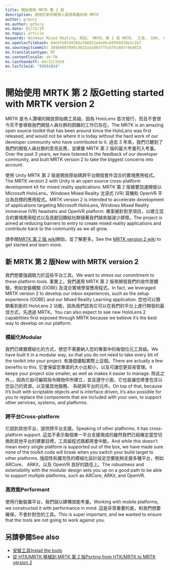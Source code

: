 ```yaml
---
title: 開始使用 MRTK 第 2 版
description: 適用於新的開發人員感興趣利用 MRTK
author: grbury
ms.author: grbury
ms.date: 02/22/19
ms.topic: article
keywords: Windows Mixed Reality，測試、 MRTK，第 2 版 MRTK、 工具、 SDK、 HoloLens、 HoloLens 2
ms.openlocfilehash: 44e5fe0fd4384af68922eda4bcb0594d39a1c1b7
ms.sourcegitcommit: 384b0087899cd835a3a965f75c6f6c607c9edd1b
ms.translationtype: MT
ms.contentlocale: zh-TW
ms.lasthandoff: 04/12/2019
ms.locfileid: "59591824"
---
```

# <a name="getting-started-with-mrtk-version-2"></a><span data-ttu-id="4272d-104">開始使用 MRTK 第 2 版</span><span class="sxs-lookup"><span data-stu-id="4272d-104">Getting started with MRTK version 2</span></span>

<span data-ttu-id="4272d-105">MRTK 是令人讚嘆的開放原始碼工具組，因為 HoloLens 首次發行，而且不會很今天不會導致我們開發人員社群的困難的工作已存在。</span><span class="sxs-lookup"><span data-stu-id="4272d-105">The MRTK is an amazing open source toolkit that has been around since the HoloLens was first released, and would not be where it is today without the hard work of our developer community who have contributed to it.</span></span> <span data-ttu-id="4272d-106">過去 3 年來，我們已聽到了我們的開發人員社群的意見反應，並建置 MRTK 第 2 版的最大考量列入考量。</span><span class="sxs-lookup"><span data-stu-id="4272d-106">Over the past 3 years, we have listened to the feedback of our developer community, and built MRTK version 2 to take the biggest concerns into account.</span></span>  

<span data-ttu-id="4272d-107">使用 Unity MRTK 第 2 版是開放原始碼跨平台開發套件混合的實境應用程式。</span><span class="sxs-lookup"><span data-stu-id="4272d-107">The MRTK version 2 with Unity is an open source cross-platform development kit for mixed reality applications.</span></span>  <span data-ttu-id="4272d-108">MRTK 第 2 版被要加速開發以 Microsoft HoloLens，Windows Mixed Reality 沈浸式 (VR) 耳機和 OpenVR 平台為目標的應用程式。</span><span class="sxs-lookup"><span data-stu-id="4272d-108">MRTK version 2 is intended to accelerate development of applications targeting Microsoft HoloLens, Windows Mixed Reality immersive (VR) headsets and OpenVR platform.</span></span> <span data-ttu-id="4272d-109">專案被針對至項目，以建立混合的實境應用程式以及貢獻回饋給社群隨著我們越來越減少屏障。</span><span class="sxs-lookup"><span data-stu-id="4272d-109">The project is aimed at reducing barriers to entry to create mixed reality applications and contribute back to the community as we all grow.</span></span> 


<span data-ttu-id="4272d-110">請參閱<a href="https://github.com/Microsoft/MixedRealityToolkit-Unity/wiki/Getting-Started-with-MRTK-v2" target="_blank">MRTK 第 2 版 wiki</a>開始，並了解更多。</span><span class="sxs-lookup"><span data-stu-id="4272d-110">See the <a href="https://github.com/Microsoft/MixedRealityToolkit-Unity/wiki/Getting-Started-with-MRTK-v2" target="_blank">MRTK version 2 wiki</a> to get started and learn more.</span></span>

## <a name="new-with-mrtk-version-2"></a><span data-ttu-id="4272d-111">新 MRTK 第 2 版</span><span class="sxs-lookup"><span data-stu-id="4272d-111">New with MRTK version 2</span></span>
<span data-ttu-id="4272d-112">我們想要強調致力於這些平台工具。</span><span class="sxs-lookup"><span data-stu-id="4272d-112">We want to stress our commitment to these platform tools.</span></span>  <span data-ttu-id="4272d-113">事實上，我們運用 MRTK 第 2 版來開發我們的收件匣體驗，例如安裝體驗 (OOBE) 及混合實境學習應用程式。</span><span class="sxs-lookup"><span data-stu-id="4272d-113">In fact, we leveraged MRTK version 2 to develop our inbox experiences, such as the setup experience (OOBE) and our Mixed Reality Learning application.</span></span>  <span data-ttu-id="4272d-114">您也可以預期看到新的 HoloLens 2 功能，因為我們認為它可以在我們的平台上進行開發的最佳方式，先透過 MRTK。</span><span class="sxs-lookup"><span data-stu-id="4272d-114">You can also expect to see new HoloLens 2 capabilities first exposed through MRTK because we believe it’s the best way to develop on our platform.</span></span> 

### <a name="modular"></a><span data-ttu-id="4272d-115">模組化</span><span class="sxs-lookup"><span data-stu-id="4272d-115">Modular</span></span>
<span data-ttu-id="4272d-116">我們已建置模組化的方式，使您不需要納入您的專案中的每個位元工具組。</span><span class="sxs-lookup"><span data-stu-id="4272d-116">We have built it in a modular way, so that you do not need to take every bit of the toolkit into your project.</span></span>  <span data-ttu-id="4272d-117">有幾個優點實際上這個。</span><span class="sxs-lookup"><span data-stu-id="4272d-117">There are actually a few benefits to this.</span></span>  <span data-ttu-id="4272d-118">它會保留您專案的大小比較小，以及可讓您更容易管理。</span><span class="sxs-lookup"><span data-stu-id="4272d-118">It keeps your project size smaller, as well as makes it easier to manage.</span></span>  <span data-ttu-id="4272d-119">除此之外，，因為它由可編寫指令碼物件所建立，並且遵守介面，它也是讓您將會包含以您自己的資源，以支援其他服務、 系統與平台的元件。</span><span class="sxs-lookup"><span data-stu-id="4272d-119">On top of that, because it’s built with scriptable objects and is interface driven, it’s also possible for you to replace the components that are included with your own, to support other services, systems, and platforms.</span></span>


### <a name="cross-platform"></a><span data-ttu-id="4272d-120">跨平台</span><span class="sxs-lookup"><span data-stu-id="4272d-120">Cross-platform</span></span>
<span data-ttu-id="4272d-121">它說到其他平台，提供跨平台支援。</span><span class="sxs-lookup"><span data-stu-id="4272d-121">Speaking of other platforms, it has cross-platform support.</span></span>  <span data-ttu-id="4272d-122">這並不表示每個單一平台支援現成的雖然我們已經確定當您切換到其他平台的建置目標，工具組程式碼都將會中斷。</span><span class="sxs-lookup"><span data-stu-id="4272d-122">And while this doesn’t mean every single platform is supported out of the box, we have made sure none of the toolkit code will break when you switch your build target to other platforms.</span></span>  <span data-ttu-id="4272d-123">強固性和擴充性的模組化設計設定您要能夠支援多種平台，例如 ARCore、 ARKit，以及 OpenVR 良好的路徑上。</span><span class="sxs-lookup"><span data-stu-id="4272d-123">The robustness and extensibility with the modular design sets you up on a good path to be able to support multiple platforms, such as ARCore, ARKit, and OpenVR.</span></span>


### <a name="performant"></a><span data-ttu-id="4272d-124">高效能</span><span class="sxs-lookup"><span data-stu-id="4272d-124">Performant</span></span>
<span data-ttu-id="4272d-125">使用行動裝置平台，我們就以建構效能考量。</span><span class="sxs-lookup"><span data-stu-id="4272d-125">Working with mobile platforms, we constructed it with performance in mind.</span></span>  <span data-ttu-id="4272d-126">這是非常重要的是，和我們想要確保，不會針對您的工具。</span><span class="sxs-lookup"><span data-stu-id="4272d-126">This is super important, and we wanted to ensure that the tools are not going to work against you.</span></span>


## <a name="see-also"></a><span data-ttu-id="4272d-127">另請參閱</span><span class="sxs-lookup"><span data-stu-id="4272d-127">See also</span></span>
* [<span data-ttu-id="4272d-128">安裝工具</span><span class="sxs-lookup"><span data-stu-id="4272d-128">Install the tools</span></span>](install-the-tools.md)
* [<span data-ttu-id="4272d-129">從 HTK/MRTK 移植到 MRTK 第 2 版</span><span class="sxs-lookup"><span data-stu-id="4272d-129">Porting from HTK/MRTK to MRTK version 2</span></span>](mrtk-porting-guide.md)
